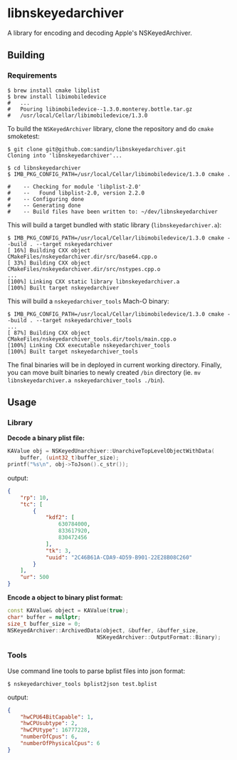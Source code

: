 # libnskeyedarchiver
A library for encoding and decoding Apple's NSKeyedArchiver.

## Building

### Requirements

```
$ brew install cmake libplist
$ brew install libimobiledevice
#   ...
#   Pouring libimobiledevice--1.3.0.monterey.bottle.tar.gz
#   /usr/local/Cellar/libimobiledevice/1.3.0
```

To build the `NSKeyedArchiver` library, clone the repository and do `cmake` smoketest:

```
$ git clone git@github.com:sandin/libnskeyedarchiver.git
Cloning into 'libnskeyedarchiver'...

$ cd libnskeyedarchiver
$ IMB_PKG_CONFIG_PATH=/usr/local/Cellar/libimobiledevice/1.3.0 cmake .

#    -- Checking for module 'libplist-2.0'
#    --   Found libplist-2.0, version 2.2.0
#    -- Configuring done
#    -- Generating done
#    -- Build files have been written to: ~/dev/libnskeyedarchiver
```

This will build a target bundled with static library (`libnskeyedarchiver.a`):

```
$ IMB_PKG_CONFIG_PATH=/usr/local/Cellar/libimobiledevice/1.3.0 cmake --build . --target nskeyedarchiver
[ 16%] Building CXX object CMakeFiles/nskeyedarchiver.dir/src/base64.cpp.o
[ 33%] Building CXX object CMakeFiles/nskeyedarchiver.dir/src/nstypes.cpp.o
...
[100%] Linking CXX static library libnskeyedarchiver.a
[100%] Built target nskeyedarchiver
```


This will build a `nskeyedarchiver_tools` Mach-O binary:

```
$ IMB_PKG_CONFIG_PATH=/usr/local/Cellar/libimobiledevice/1.3.0 cmake --build . --target nskeyedarchiver_tools
...
[ 87%] Building CXX object CMakeFiles/nskeyedarchiver_tools.dir/tools/main.cpp.o
[100%] Linking CXX executable nskeyedarchiver_tools
[100%] Built target nskeyedarchiver_tools
```

The final binaries will be in deployed in current working directory. Finally, you can move built binaries to newly created `/bin` directory (ie. `mv libnskeyedarchiver.a nskeyedarchiver_tools ./bin`).

## Usage

### Library

**Decode a binary plist file:**
```c++
KAValue obj = NSKeyedUnarchiver::UnarchiveTopLevelObjectWithData(
    buffer, (uint32_t)buffer_size);
printf("%s\n", obj->ToJson().c_str());
```
output:
```json
{
    "rp": 10,
    "tc": [
        {
            "kdf2": [
                630784000,
                833617920,
                830472456
            ],
            "tk": 3,
            "uuid": "2C46B61A-CDA9-4D59-B901-22E28B08C260"
        }
    ],
    "ur": 500
}
```

**Encode a object to binary plist format:**
```c++
const KAValue& object = KAValue(true);
char* buffer = nullptr;
size_t buffer_size = 0;
NSKeyedArchiver::ArchivedData(object, &buffer, &buffer_size,
                            NSKeyedArchiver::OutputFormat::Binary);
```


### Tools

Use command line tools to parse bplist files into json format:
```
$ nskeyedarchiver_tools bplist2json test.bplist
```
output:
```json
{
    "hwCPU64BitCapable": 1,
    "hwCPUsubtype": 2,
    "hwCPUtype": 16777228,
    "numberOfCpus": 6,
    "numberOfPhysicalCpus": 6
}
```

